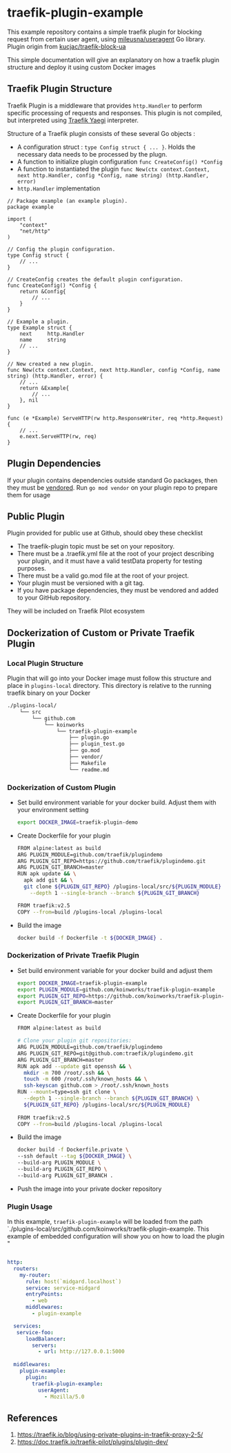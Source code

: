 # traefik-plugin-example

This example repository contains a simple traefik plugin for blocking request from certain user agent, using [mileusna/useragent](https://github.com/mileusna/useragent) Go library.
Plugin origin from [kucjac/traefik-block-ua](kucjac/traefik-block-ua)

This simple documentation will give an explanatory on how a traefik plugin structure and deploy it using custom Docker images

## Traefik Plugin Structure

Traefik Plugin is a middleware that provides `http.Handler` to perform specific processing of requests and responses. This plugin is not compiled, but interpreted using [Traefik Yaegi](https://github.com/traefik/yaegi) interpreter.

Structure of a Traefik plugin consists of these several Go objects :

- A configuration struct : `type Config struct { ... }`. Holds the necessary data needs to be processed by the plugn.
- A function to initialize plugin configuration `func CreateConfig() *Config`
- A function to instantiated the plugin `func New(ctx context.Context, next http.Handler, config *Config, name string) (http.Handler, error)`
- `http.Handler` implementation

```golang
// Package example (an example plugin).
package example

import (
    "context"
    "net/http"
)

// Config the plugin configuration.
type Config struct {
    // ...
}

// CreateConfig creates the default plugin configuration.
func CreateConfig() *Config {
    return &Config{
        // ...
    }
}

// Example a plugin.
type Example struct {
    next     http.Handler
    name     string
    // ...
}

// New created a new plugin.
func New(ctx context.Context, next http.Handler, config *Config, name string) (http.Handler, error) {
    // ...
    return &Example{
        // ...
    }, nil
}

func (e *Example) ServeHTTP(rw http.ResponseWriter, req *http.Request) {
    // ...
    e.next.ServeHTTP(rw, req)
}
```

## Plugin Dependencies

If your plugin contains dependencies outside standard Go packages, then they must be [vendored](https://golang.org/ref/mod#vendoring).
Run `go mod vendor` on your plugin repo to prepare them for usage

## Public Plugin

Plugin provided for public use at Github, should obey these checklist

- The traefik-plugin topic must be set on your repository.
- There must be a .traefik.yml file at the root of your project describing your plugin, and it must have a valid testData property for testing purposes.
- There must be a valid go.mod file at the root of your project.
- Your plugin must be versioned with a git tag.
- If you have package dependencies, they must be vendored and added to your GitHub repository.

They will be included on Traefik Pilot ecosystem

## Dockerization of Custom or Private Traefik Plugin

### Local Plugin Structure

Plugin that will go into your Docker image must follow this structure and place in `plugins-local` directory. This directory is relative to the running traefik binary on your Docker

```bash
./plugins-local/
    └── src
        └── github.com
            └── koinworks
                └── traefik-plugin-example
                    ├── plugin.go
                    ├── plugin_test.go
                    ├── go.mod
                    ├── vendor/
                    ├── Makefile
                    └── readme.md
```

### Dockerization of Custom Plugin

- Set build environment variable for your docker build. Adjust them with your environment setting
  
  ```bash
  export DOCKER_IMAGE=traefik-plugin-demo
  ```

- Create Dockerfile for your plugin
  
  ```bash
  FROM alpine:latest as build
  ARG PLUGIN_MODULE=github.com/traefik/plugindemo
  ARG PLUGIN_GIT_REPO=https://github.com/traefik/plugindemo.git
  ARG PLUGIN_GIT_BRANCH=master
  RUN apk update && \
    apk add git && \
    git clone ${PLUGIN_GIT_REPO} /plugins-local/src/${PLUGIN_MODULE} \
      --depth 1 --single-branch --branch ${PLUGIN_GIT_BRANCH}

  FROM traefik:v2.5
  COPY --from=build /plugins-local /plugins-local
  ```

- Build the image
  
  ```bash
  docker build -f Dockerfile -t ${DOCKER_IMAGE} .
  ```
### Dockerization of Private Traefik Plugin

- Set build environment variable for your docker build and adjust them
  
  ```bash
  export DOCKER_IMAGE=traefik-plugin-example
  export PLUGIN_MODULE=github.com/koinworks/traefik-plugin-example
  export PLUGIN_GIT_REPO=https://github.com/koinworks/traefik-plugin-example.git
  export PLUGIN_GIT_BRANCH=master
  ```

- Create Dockerfile for your plugin

  ```bash
  FROM alpine:latest as build

  # Clone your plugin git repositories:
  ARG PLUGIN_MODULE=github.com/traefik/plugindemo
  ARG PLUGIN_GIT_REPO=git@github.com:traefik/plugindemo.git
  ARG PLUGIN_GIT_BRANCH=master
  RUN apk add --update git openssh && \
    mkdir -m 700 /root/.ssh && \
    touch -m 600 /root/.ssh/known_hosts && \
    ssh-keyscan github.com > /root/.ssh/known_hosts
  RUN --mount=type=ssh git clone \
    --depth 1 --single-branch --branch ${PLUGIN_GIT_BRANCH} \
    ${PLUGIN_GIT_REPO} /plugins-local/src/${PLUGIN_MODULE} 
    
  FROM traefik:v2.5
  COPY --from=build /plugins-local /plugins-local
  ```

- Build the image
  ```bash
  docker build -f Dockerfile.private \
  --ssh default --tag ${DOCKER_IMAGE} \
  --build-arg PLUGIN_MODULE \
  --build-arg PLUGIN_GIT_REPO \
  --build-arg PLUGIN_GIT_BRANCH .
  ```

- Push the image into your private docker repository

### Plugin Usage

In this example, `traefik-plugin-example` will be loaded from the path `./plugins-local/src/github.com/koinworks/traefik-plugin-example.
This example of embedded configuration will show you on how to load the plugin "

```yaml

http:
  routers:
    my-router:
      rule: host(`midgard.localhost`)
      service: service-midgard
      entryPoints:
        - web
      middlewares:
        - plugin-example

  services:
   service-foo:
      loadBalancer:
        servers:
          - url: http://127.0.0.1:5000
  
  middlewares:
    plugin-example:
      plugin:
        traefik-plugin-example:
          userAgent:
            - Mozilla/5.0
```

## References

1) https://traefik.io/blog/using-private-plugins-in-traefik-proxy-2-5/
2) https://doc.traefik.io/traefik-pilot/plugins/plugin-dev/

